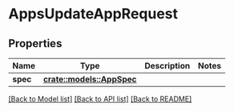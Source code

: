 # AppsUpdateAppRequest

## Properties

Name | Type | Description | Notes
------------ | ------------- | ------------- | -------------
**spec** | [**crate::models::AppSpec**](app_spec.md) |  | 

[[Back to Model list]](../README.md#documentation-for-models) [[Back to API list]](../README.md#documentation-for-api-endpoints) [[Back to README]](../README.md)


